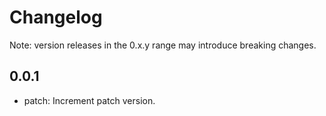 # Changelog
Note: version releases in the 0.x.y range may introduce breaking changes.

## 0.0.1

- patch: Increment patch version.
